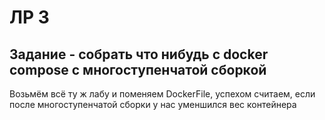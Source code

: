 # ЛР 3

## Задание - собрать что нибудь с docker compose с многоступенчатой сборкой
Возьмём всё ту ж лабу и поменяем DockerFile, успехом считаем, если после многоступенчатой сборки у нас уменшился вес контейнера